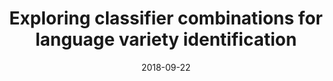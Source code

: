 ---
place: Proceedings of the Fifth Workshop on NLP for Similar Languages, Varieties and Dialects (VarDial 2018)
redirect: /files/KreutzDaelemans-0.pdf
layout: redirect-internal
date: 2018-09-22
authors: ['Tim Kreutz', 'Walter Daelemans']
title: "Exploring classifier combinations for language variety identification"
---
